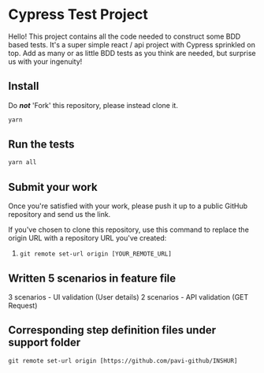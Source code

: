 # Cypress Test Project

Hello! This project contains all the code needed to construct some BDD based tests. It's a super simple react / api project with Cypress sprinkled on top.
Add as many or as little BDD tests as you think are needed, but surprise us with your ingenuity!

## Install

Do **_not_** 'Fork' this repository, please instead clone it.

```bash
yarn
```

## Run the tests

```bash
yarn all
```

## Submit your work

Once you're satisfied with your work, please push it up to a public GitHub repository and send us the link.

If you've chosen to clone this repository, use this command to replace the origin URL with a repository URL you've created:

1. `git remote set-url origin [YOUR_REMOTE_URL]`

## Written 5 scenarios in feature file

3 scenarios - UI validation (User details)
2 scenarios - API validation (GET Request)

## Corresponding step definition files under support folder

`git remote set-url origin [https://github.com/pavi-github/INSHUR]`

